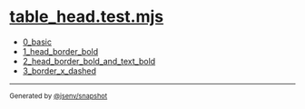 # [table_head.test.mjs](../table_head.test.mjs)


- [0_basic](0_basic/0_basic.md)
- [1_head_border_bold](1_head_border_bold/1_head_border_bold.md)
- [2_head_border_bold_and_text_bold](2_head_border_bold_and_text_bold/2_head_border_bold_and_text_bold.md)
- [3_border_x_dashed](3_border_x_dashed/3_border_x_dashed.md)

---

<sub>
  Generated by <a href="https://github.com/jsenv/core/tree/main/packages/independent/snapshot">@jsenv/snapshot</a>
</sub>
